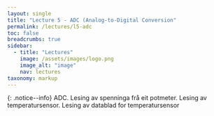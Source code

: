 ```yaml
---
layout: single
title: "Lecture 5 - ADC (Analog-to-Digital Conversion"
permalink: /lectures/l5-adc
toc: false
breadcrumbs: true
sidebar:
  - title: "Lectures"
    image: /assets/images/logo.png
    image_alt: "image"
    nav: lectures
taxonomy: markup
---
```


{: .notice--info}
ADC. Lesing av spenninga frå eit potmeter. Lesing av temperatursensor. Lesing av datablad for temperatursensor



